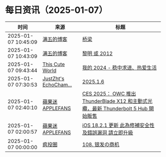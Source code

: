 ﻿# 每日资讯（2025-01-07）

|时间|来源|标题|
|---|---|---|
|2025-01-07 10:45:09|[满五的博客](https://blog.aeilot.top/index.xml)|[桥梁](https://blog.aeilot.top/2025/01/07/bridge/)|
|2025-01-07 10:43:09|[满五的博客](https://blog.aeilot.top/index.xml)|[黎明 或 2012](https://blog.aeilot.top/2025/01/07/2012-twilight/)|
|2025-01-07 09:43:44|[This Cute World](https://thiscute.world/index.xml)|[我的 2024 - 稳中求进、热爱生活](https://thiscute.world/posts/2024-summary/?utm_source=atom_feed)|
|2025-01-07 07:30:53|[JustZht's EchoCham...](https://www.justzht.com/rss/)|[2025.1.6](https://www.justzht.com/2025-1-6/)|
|2025-01-07 02:40:10|[蘋果迷 APPLEFANS](https://applefans.today/feed/)|[CES 2025： OWC 推出 ThunderBlade X12 和主動式光纜，最新 Thunderbolt 5 Hub 開始販售](https://applefans.today/2025-01-ces2025-owc-thunderblade-x12-news/)|
|2025-01-07 02:00:57|[蘋果迷 APPLEFANS](https://applefans.today/feed/)|[iOS 18.2.1 更新 此為修補安全性及錯誤漏洞 請立即升級](https://applefans.today/ios-18-2-1/)|
|2025-01-07 00:00:00|[疯投圈](https://crazy.capital/feed)|[108. 银发の商机](https://crazy.capital/108)|
